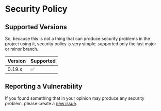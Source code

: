 <!--- django-opensearch -->
<!--- .github/SECURITY.md -->


# Security Policy

## Supported Versions

So, because this is not a thing that can produce security problems in the project using it,
security policy is very simple: supported only the last major or minor branch.

| Version  | Supported          |
| -------- | ------------------ |
| 0.19.x   | :white_check_mark: |

## Reporting a Vulnerability

If you found something that in your opinion may produce any security problem, please create a [new issue](https://github.com/vint21h/django-opensearch/issues/new/).

